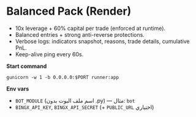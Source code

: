 
# Balanced Pack (Render)
- 10x leverage + 60% capital per trade (enforced at runtime).
- Balanced entries + strong anti-reverse protections.
- Verbose logs: indicators snapshot, reasons, trade details, cumulative PnL.
- Keep-alive ping every 60s.

**Start command**
```
gunicorn -w 1 -b 0.0.0.0:$PORT runner:app
```
**Env vars**
- `BOT_MODULE` (اسم ملف البوت بدون .py) — مثال: `bot`
- `BINGX_API_KEY`, `BINGX_API_SECRET` (+ `PUBLIC_URL` اختياري)
